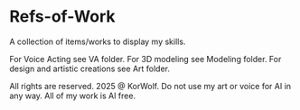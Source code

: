 # Refs-of-Work
A collection of items/works to display my skills.


For Voice Acting see VA folder.
For 3D modeling see Modeling folder.
For design and artistic creations see Art folder.


All rights are reserved. 2025 @ KorWolf.
Do not use my art or voice for AI in any way. 
All of my work is AI free.
